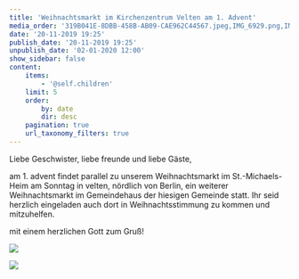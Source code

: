```yaml
---
title: 'Weihnachtsmarkt im Kirchenzentrum Velten am 1. Advent'
media_order: '319B041E-8DBB-458B-AB09-CAE962C44567.jpeg,IMG_6929.png,IMG_6930.png'
date: '20-11-2019 19:25'
publish_date: '20-11-2019 19:25'
unpublish_date: '02-01-2020 12:00'
show_sidebar: false
content:
    items:
        - '@self.children'
    limit: 5
    order:
        by: date
        dir: desc
    pagination: true
    url_taxonomy_filters: true
---
```


Liebe Geschwister, liebe freunde und liebe Gäste,

am 1. advent findet parallel zu unserem Weihnachtsmarkt im St.-Michaels-Heim am Sonntag in velten, nördlich von Berlin, ein weiterer Weihnachtsmarkt im Gemeindehaus der hiesigen Gemeinde statt. Ihr seid herzlich eingeladen auch dort in Weihnachtsstimmung zu kommen und mitzuhelfen.

mit einem herzlichen Gott zum Gruß!

![](http://https://smh-gemeinden.de/user/pages/02.news/20.weihnachtsmarkt-im-kirchenzentrum-velten-am-1-advent/IMG_6929.png)

![](https://smh-gemeinden.de/user/pages/02.news/20.weihnachtsmarkt-im-kirchenzentrum-velten-am-1-advent/IMG_6930.png)